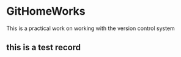 # GitHomeWorks
This is a practical work on working with the version control system
## this is a test record
